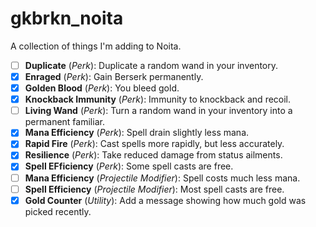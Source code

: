 # gkbrkn_noita
A collection of things I'm adding to Noita.

- [ ] **Duplicate** (*Perk*): Duplicate a random wand in your inventory.
- [x] **Enraged** (*Perk*): Gain Berserk permanently.
- [x] **Golden Blood** (*Perk*): You bleed gold.
- [x] **Knockback Immunity** (*Perk*): Immunity to knockback and recoil.
- [ ] **Living Wand** (*Perk*): Turn a random wand in your inventory into a permanent familiar.
- [x] **Mana Efficiency** (*Perk*): Spell drain slightly less mana.
- [x] **Rapid Fire** (*Perk*): Cast spells more rapidly, but less accurately.
- [x] **Resilience** (*Perk*): Take reduced damage from status ailments.
- [x] **Spell EFficiency** (*Perk*): Some spell casts are free.
- [ ] **Mana Efficiency** (*Projectile Modifier*): Spell costs much less mana.
- [ ] **Spell Efficiency** (*Projectile Modifier*): Most spell casts are free.
- [x] **Gold Counter** (*Utility*): Add a message showing how much gold was picked recently.
